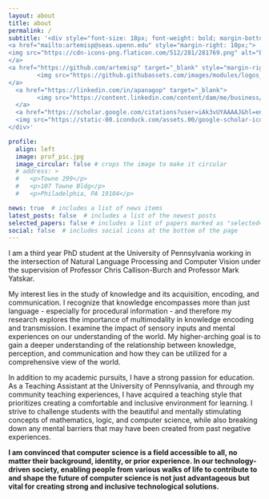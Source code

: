 ```yaml
---
layout: about
title: about
permalink: /
subtitle: '<div style="font-size: 18px; font-weight: bold; margin-bottom: 10px;"> 
<a href="mailto:artemisp@seas.upenn.edu" style="margin-right: 10px;">
<img src="https://cdn-icons-png.flaticon.com/512/281/281769.png" alt="Email" width="20" height="20"/> Email
</a>
<a href="https://github.com/artemisp" target="_blank" style="margin-right: 10px;">
        <img src="https://github.githubassets.com/images/modules/logos_page/GitHub-Mark.png" alt="GitHub" width="20" height="20"/> GitHub
</a>
  <a href="https://linkedin.com/in/apanagop" target="_blank">
        <img src="https://content.linkedin.com/content/dam/me/business/en-us/amp/brand-site/v2/bg/LI-Bug.svg.original.svg" alt="LinkedIn" width="20" height="20"/> LinkedIn
  </a>
  <a href="https://scholar.google.com/citations?user=iAk3vUYAAAAJ&hl=en" target="_blank">
  <img src="https://static-00.iconduck.com/assets.00/google-scholar-icon-457x512-xnpxiiip.png" alt="Google Scholar" width="20", height="20"/> Google Scholar
</div>'

profile:
  align: left
  image: prof_pic.jpg
  image_circular: false # crops the image to make it circular
  # address: >
  #   <p>Towne 299</p>
  #   <p>107 Towne Bldg</p>
  #   <p>Philadelphia, PA 19104</p>

news: true  # includes a list of news items
latest_posts: false  # includes a list of the newest posts
selected_papers: false # includes a list of papers marked as "selected={true}"
social: false  # includes social icons at the bottom of the page
---
```

I am a third year PhD student at the University of Pennsylvania working in the intersection of Natural Language Processing and Computer Vision under the supervision of Professor Chris Callison-Burch and Professor Mark Yatskar. 

My interest lies in the study of knowledge and its acquisition, encoding, and communication. I recognize that knowledge encompasses more than just language - especially for procedural information - and therefore my research explores the importance of multimodality in knowledge encoding and transmission. I examine the impact of sensory inputs and mental experiences on our understanding of the world. My higher-arching goal is to gain a deeper understanding of the relationship between knowledge, perception, and communication and how they can be utilized for a comprehensive view of the world. 

In addition to my academic pursuits, I have a strong passion for education. As a Teaching Assistant at the University of Pennsylvania, and through my community teaching experiences, I have acquired a teaching style that prioritizes creating a comfortable and inclusive environment for learning. I strive to challenge students with the beautiful and mentally stimulating concepts of mathematics, logic, and computer science, while also breaking down any mental barriers that may have been created from past negative experiences.

<b>I am convinced that computer science is a field accessible to all, no matter their background, identity, or prior experience. In our technology-driven society, enabling people from various walks of life to contribute to and shape the future of computer science is not just advantageous but vital for creating strong and inclusive technological solutions.</b>